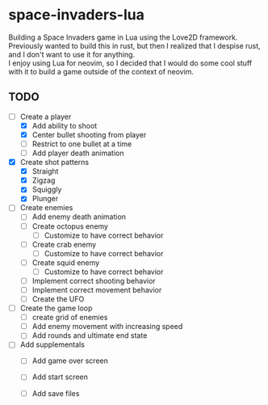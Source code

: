 # space-invaders-lua

Building a Space Invaders game in Lua using the Love2D framework.
Previously wanted to build this in rust, but then I realized 
that I despise rust, and I don't want to use it for anything.  
I enjoy using Lua for neovim, so I decided that I would do some 
cool stuff with it to build a game outside of the context of neovim.


## TODO 

- [ ] Create a player 
    - [x] Add ability to shoot
    - [x] Center bullet shooting from player 
    - [ ] Restrict to one bullet at a time
    - [ ] Add player death animation 

- [x] Create shot patterns 
    - [x] Straight 
    - [x] Zigzag
    - [x] Squiggly
    - [x] Plunger

- [ ] Create enemies
    - [ ] Add enemy death animation
    - [ ] Create octopus enemy
        - [ ] Customize to have correct behavior
    - [ ] Create crab enemy
        - [ ] Customize to have correct behavior
    - [ ] Create squid enemy
        - [ ] Customize to have correct behavior
    - [ ] Implement correct shooting behavior
    - [ ] Implement correct movement behavior
    - [ ] Create the UFO 

- [ ] Create the game loop
    - [ ] create grid of enemies
    - [ ] Add enemy movement with increasing speed 
    - [ ] Add rounds and ultimate end state 

- [ ] Add supplementals
    - [ ] Add game over screen 
    - [ ] Add start screen
    - [ ] Add save files


